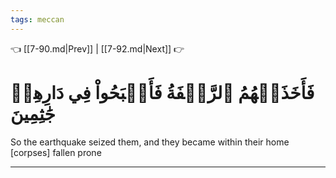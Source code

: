```yaml
---
tags: meccan
---
```


👈 [[7-90.md|Prev]] | [[7-92.md|Next]] 👉

# فَأَخَذَتۡهُمُ ٱلرَّجۡفَةُ فَأَصۡبَحُواْ فِي دَارِهِمۡ جَٰثِمِينَ

So the earthquake seized them, and they became within their home [corpses] fallen prone

---

